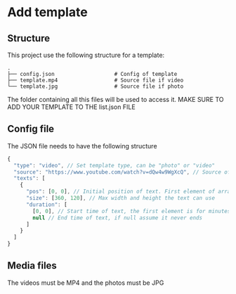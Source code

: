 # Add template

## Structure
This project use the following structure for a template:

    .
    ├── config.json                   # Config of template
    ├── template.mp4                  # Source file if video
    └── template.jpg                  # Source file if photo

The folder containing all this files will be used to access it.
MAKE SURE TO ADD YOUR TEMPLATE TO THE list.json FILE

## Config file
The JSON file needs to have the following structure
```js
{
  "type": "video", // Set template type, can be "photo" or "video"
  "source": "https://www.youtube.com/watch?v=dQw4w9WgXcQ", // Source of template, not used yet
  "texts": [
    {
      "pos": [0, 0], // Initial position of text. First element of array is for the x axis and the second one is for the y axis.
      "size": [360, 120], // Max width and height the text can use
      "duration": [
        [0, 0], // Start time of text, the first element is for minutes and the second one is for seconds
        null // End time of text, if null assume it never ends
      ]
    }
  ]
}
```

## Media files
The videos must be MP4 and the photos must be JPG
